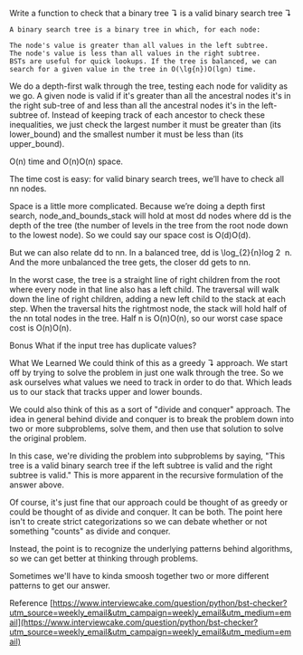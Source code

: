 Write a function to check that a binary tree ↴ is a valid binary search tree ↴

```
A binary search tree is a binary tree in which, for each node:

The node's value is greater than all values in the left subtree.
The node's value is less than all values in the right subtree.
BSTs are useful for quick lookups. If the tree is balanced, we can search for a given value in the tree in O(\lg{n})O(lgn) time.

```

We do a depth-first walk through the tree, testing each node for validity as we go. A given node is valid if it's greater than all the ancestral nodes it's in the right sub-tree of and less than all the ancestral nodes it's in the left-subtree of. Instead of keeping track of each ancestor to check these inequalities, we just check the largest number it must be greater than (its lower_bound) and the smallest number it must be less than (its upper_bound).

O(n) time and O(n)O(n) space.

The time cost is easy: for valid binary search trees, we’ll have to check all nn nodes.

Space is a little more complicated. Because we’re doing a depth first search, node_and_bounds_stack will hold at most dd nodes where dd is the depth of the tree (the number of levels in the tree from the root node down to the lowest node). So we could say our space cost is O(d)O(d).

But we can also relate dd to nn. In a balanced tree, dd is \log_{2}{n}log
​2
​​ n. And the more unbalanced the tree gets, the closer dd gets to nn.

In the worst case, the tree is a straight line of right children from the root where every node in that line also has a left child. The traversal will walk down the line of right children, adding a new left child to the stack at each step. When the traversal hits the rightmost node, the stack will hold half of the nn total nodes in the tree. Half n is O(n)O(n), so our worst case space cost is O(n)O(n).

Bonus
What if the input tree has duplicate values?

What We Learned
We could think of this as a greedy ↴ approach. We start off by trying to solve the problem in just one walk through the tree. So we ask ourselves what values we need to track in order to do that. Which leads us to our stack that tracks upper and lower bounds.

We could also think of this as a sort of "divide and conquer" approach. The idea in general behind divide and conquer is to break the problem down into two or more subproblems, solve them, and then use that solution to solve the original problem.

In this case, we're dividing the problem into subproblems by saying, "This tree is a valid binary search tree if the left subtree is valid and the right subtree is valid." This is more apparent in the recursive formulation of the answer above.

Of course, it's just fine that our approach could be thought of as greedy or could be thought of as divide and conquer. It can be both. The point here isn't to create strict categorizations so we can debate whether or not something "counts" as divide and conquer.

Instead, the point is to recognize the underlying patterns behind algorithms, so we can get better at thinking through problems.

Sometimes we'll have to kinda smoosh together two or more different patterns to get our answer.

Reference
[https://www.interviewcake.com/question/python/bst-checker?utm_source=weekly_email&utm_campaign=weekly_email&utm_medium=email](https://www.interviewcake.com/question/python/bst-checker?utm_source=weekly_email&utm_campaign=weekly_email&utm_medium=email)
